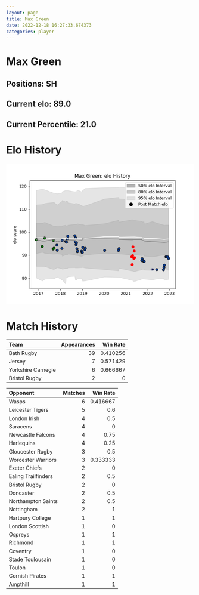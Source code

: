 ```yaml
---  
layout: page  
title: Max Green  
date: 2022-12-18 16:27:33.674373  
categories: player  
---
```

# Max Green

## Positions: SH

## Current elo: 89.0

## Current Percentile: 21.0

# Elo History


![elo history](history_MaxGreen.png)
# Match History


| Team               |   Appearances |   Win Rate |
|:-------------------|--------------:|-----------:|
| Bath Rugby         |            39 |   0.410256 |
| Jersey             |             7 |   0.571429 |
| Yorkshire Carnegie |             6 |   0.666667 |
| Bristol Rugby      |             2 |   0        |

| Opponent            |   Matches |   Win Rate |
|:--------------------|----------:|-----------:|
| Wasps               |         6 |   0.416667 |
| Leicester Tigers    |         5 |   0.6      |
| London Irish        |         4 |   0.5      |
| Saracens            |         4 |   0        |
| Newcastle Falcons   |         4 |   0.75     |
| Harlequins          |         4 |   0.25     |
| Gloucester Rugby    |         3 |   0.5      |
| Worcester Warriors  |         3 |   0.333333 |
| Exeter Chiefs       |         2 |   0        |
| Ealing Trailfinders |         2 |   0.5      |
| Bristol Rugby       |         2 |   0        |
| Doncaster           |         2 |   0.5      |
| Northampton Saints  |         2 |   0.5      |
| Nottingham          |         2 |   1        |
| Hartpury College    |         1 |   1        |
| London Scottish     |         1 |   0        |
| Ospreys             |         1 |   1        |
| Richmond            |         1 |   1        |
| Coventry            |         1 |   0        |
| Stade Toulousain    |         1 |   0        |
| Toulon              |         1 |   0        |
| Cornish Pirates     |         1 |   1        |
| Ampthill            |         1 |   1        |